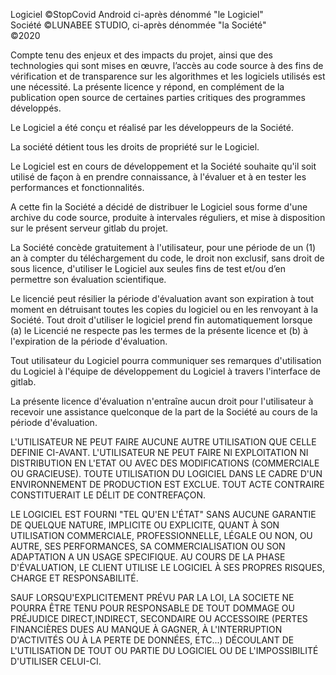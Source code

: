 Logiciel ©StopCovid Android ci-après dénommé "le Logiciel"  
Société ©LUNABEE STUDIO, ci-après dénommée "la Société"  
©2020

Compte tenu des enjeux et des impacts du projet, ainsi que des technologies qui sont mises en œuvre, l’accès au code source à des fins de vérification et de transparence sur les algorithmes et les logiciels utilisés est une nécessité. La présente licence y répond, en complément de la publication open source de certaines parties critiques des programmes développés.

Le Logiciel a été conçu et réalisé par les développeurs de la Société.

La société détient tous les droits de propriété sur le Logiciel.

Le Logiciel est en cours de développement et la Société souhaite qu'il soit utilisé de façon à en prendre connaissance, à l'évaluer et à en tester les performances et fonctionnalités.

A cette fin la Société a décidé de distribuer le Logiciel sous forme d'une archive du code source, produite à intervales réguliers, et mise à disposition sur le présent serveur gitlab du projet.

La Société concède gratuitement à l'utilisateur, pour une période de un (1) an à compter du téléchargement du code, le droit non exclusif, sans droit de sous licence, d'utiliser le Logiciel aux seules fins de test et/ou d’en permettre son évaluation scientifique.

Le licencié peut résilier la période d'évaluation avant son expiration à tout moment en détruisant toutes les copies du logiciel ou en les renvoyant à la Société. Tout droit d'utiliser le logiciel prend fin automatiquement lorsque (a) le Licencié ne respecte pas les termes de la présente licence et (b) à l'expiration de la période d'évaluation.

Tout utilisateur du Logiciel pourra communiquer ses remarques d'utilisation du Logiciel à l'équipe de développement du Logiciel à travers l'interface de gitlab.

La présente licence d'évaluation n'entraîne aucun droit pour l'utilisateur à recevoir une assistance quelconque de la part de la Société au cours de la période d'évaluation.

L'UTILISATEUR NE PEUT FAIRE AUCUNE AUTRE UTILISATION QUE CELLE DEFINIE CI-AVANT.
L'UTILISATEUR NE PEUT FAIRE NI EXPLOITATION NI DISTRIBUTION EN L'ETAT OU AVEC DES MODIFICATIONS (COMMERCIALE OU GRACIEUSE). TOUTE UTILISATION DU LOGICIEL DANS LE CADRE D'UN ENVIRONNEMENT DE PRODUCTION EST EXCLUE. TOUT ACTE CONTRAIRE CONSTITUERAIT LE DÉLIT DE CONTREFAÇON.

LE LOGICIEL EST FOURNI "TEL QU'EN L'ÉTAT" SANS AUCUNE GARANTIE DE QUELQUE NATURE, IMPLICITE OU EXPLICITE, QUANT À SON UTILISATION COMMERCIALE, PROFESSIONNELLE, LÉGALE OU NON, OU AUTRE, SES PERFORMANCES, SA COMMERCIALISATION OU SON ADAPTATION A UN USAGE SPECIFIQUE.
AU COURS DE LA PHASE D'ÉVALUATION, LE CLIENT UTILISE LE LOGICIEL À SES PROPRES RISQUES, CHARGE ET RESPONSABILITÉ.

SAUF LORSQU'EXPLICITEMENT PRÉVU PAR LA LOI, LA SOCIETE NE POURRA ÊTRE TENU POUR RESPONSABLE DE TOUT DOMMAGE OU PRÉJUDICE DIRECT,INDIRECT, SECONDAIRE OU ACCESSOIRE (PERTES FINANCIÈRES DUES AU MANQUE À GAGNER, À L'INTERRUPTION D'ACTIVITÉS OU À LA PERTE DE DONNÉES, ETC...) DÉCOULANT DE L'UTILISATION DE TOUT OU PARTIE DU LOGICIEL OU DE L'IMPOSSIBILITÉ D'UTILISER CELUI-CI.

